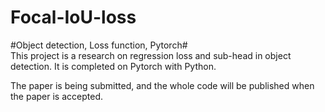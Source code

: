 # Focal-IoU-loss
#Object detection, Loss function, Pytorch#  
This project is a research on regression loss and sub-head in object detection. It is completed on Pytorch with Python.  

The paper is being submitted, and the whole code will be published when the paper is accepted.
